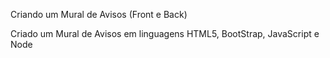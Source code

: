 Criando um Mural de Avisos (Front e Back)

Criado um Mural de Avisos em linguagens HTML5, BootStrap, JavaScript e Node
